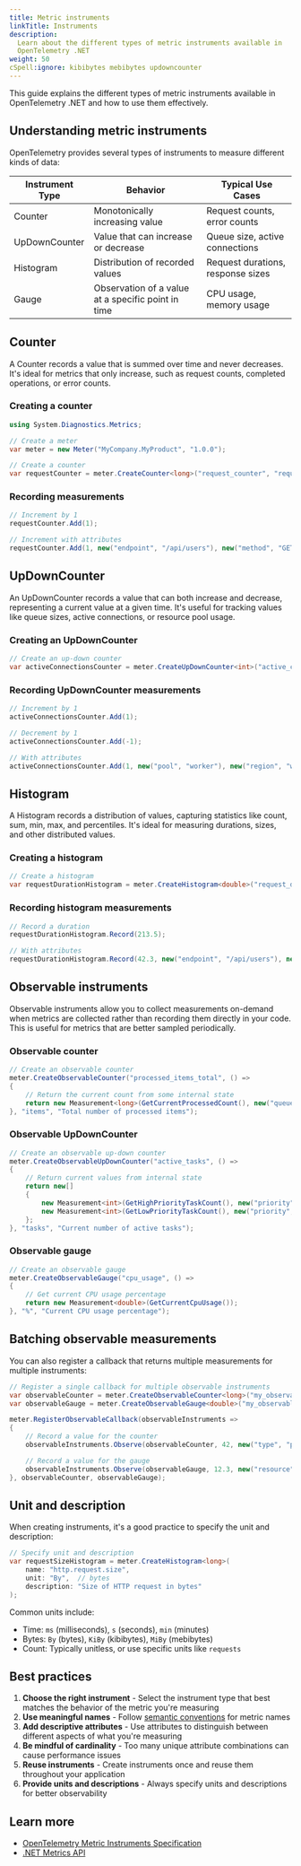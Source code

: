 ```yaml
---
title: Metric instruments
linkTitle: Instruments
description:
  Learn about the different types of metric instruments available in
  OpenTelemetry .NET
weight: 50
cSpell:ignore: kibibytes mebibytes updowncounter
---
```


This guide explains the different types of metric instruments available in
OpenTelemetry .NET and how to use them effectively.

## Understanding metric instruments

OpenTelemetry provides several types of instruments to measure different kinds
of data:

| Instrument Type | Behavior                                           | Typical Use Cases                 |
| --------------- | -------------------------------------------------- | --------------------------------- |
| Counter         | Monotonically increasing value                     | Request counts, error counts      |
| UpDownCounter   | Value that can increase or decrease                | Queue size, active connections    |
| Histogram       | Distribution of recorded values                    | Request durations, response sizes |
| Gauge           | Observation of a value at a specific point in time | CPU usage, memory usage           |

## Counter

A Counter records a value that is summed over time and never decreases. It's
ideal for metrics that only increase, such as request counts, completed
operations, or error counts.

### Creating a counter

```csharp
using System.Diagnostics.Metrics;

// Create a meter
var meter = new Meter("MyCompany.MyProduct", "1.0.0");

// Create a counter
var requestCounter = meter.CreateCounter<long>("request_counter", "requests", "Counts the number of requests");
```

### Recording measurements

```csharp
// Increment by 1
requestCounter.Add(1);

// Increment with attributes
requestCounter.Add(1, new("endpoint", "/api/users"), new("method", "GET"));
```

## UpDownCounter

An UpDownCounter records a value that can both increase and decrease,
representing a current value at a given time. It's useful for tracking values
like queue sizes, active connections, or resource pool usage.

### Creating an UpDownCounter

```csharp
// Create an up-down counter
var activeConnectionsCounter = meter.CreateUpDownCounter<int>("active_connections", "connections", "Number of active connections");
```

### Recording UpDownCounter measurements

```csharp
// Increment by 1
activeConnectionsCounter.Add(1);

// Decrement by 1
activeConnectionsCounter.Add(-1);

// With attributes
activeConnectionsCounter.Add(1, new("pool", "worker"), new("region", "west"));
```

## Histogram

A Histogram records a distribution of values, capturing statistics like count,
sum, min, max, and percentiles. It's ideal for measuring durations, sizes, and
other distributed values.

### Creating a histogram

```csharp
// Create a histogram
var requestDurationHistogram = meter.CreateHistogram<double>("request_duration", "ms", "Request duration in milliseconds");
```

### Recording histogram measurements

```csharp
// Record a duration
requestDurationHistogram.Record(213.5);

// With attributes
requestDurationHistogram.Record(42.3, new("endpoint", "/api/users"), new("method", "GET"));
```

## Observable instruments

Observable instruments allow you to collect measurements on-demand when metrics
are collected rather than recording them directly in your code. This is useful
for metrics that are better sampled periodically.

### Observable counter

```csharp
// Create an observable counter
meter.CreateObservableCounter("processed_items_total", () =>
{
    // Return the current count from some internal state
    return new Measurement<long>(GetCurrentProcessedCount(), new("queue", "default"));
}, "items", "Total number of processed items");
```

### Observable UpDownCounter

```csharp
// Create an observable up-down counter
meter.CreateObservableUpDownCounter("active_tasks", () =>
{
    // Return current values from internal state
    return new[]
    {
        new Measurement<int>(GetHighPriorityTaskCount(), new("priority", "high")),
        new Measurement<int>(GetLowPriorityTaskCount(), new("priority", "low"))
    };
}, "tasks", "Current number of active tasks");
```

### Observable gauge

```csharp
// Create an observable gauge
meter.CreateObservableGauge("cpu_usage", () =>
{
    // Get current CPU usage percentage
    return new Measurement<double>(GetCurrentCpuUsage());
}, "%", "Current CPU usage percentage");
```

## Batching observable measurements

You can also register a callback that returns multiple measurements for multiple
instruments:

```csharp
// Register a single callback for multiple observable instruments
var observableCounter = meter.CreateObservableCounter<long>("my_observable_counter", "items");
var observableGauge = meter.CreateObservableGauge<double>("my_observable_gauge", "%");

meter.RegisterObservableCallback(observableInstruments =>
{
    // Record a value for the counter
    observableInstruments.Observe(observableCounter, 42, new("type", "product_a"));

    // Record a value for the gauge
    observableInstruments.Observe(observableGauge, 12.3, new("resource", "cpu"));
}, observableCounter, observableGauge);
```

## Unit and description

When creating instruments, it's a good practice to specify the unit and
description:

```csharp
// Specify unit and description
var requestSizeHistogram = meter.CreateHistogram<long>(
    name: "http.request.size",
    unit: "By",  // bytes
    description: "Size of HTTP request in bytes"
);
```

Common units include:

- Time: `ms` (milliseconds), `s` (seconds), `min` (minutes)
- Bytes: `By` (bytes), `KiBy` (kibibytes), `MiBy` (mebibytes)
- Count: Typically unitless, or use specific units like `requests`

## Best practices

1. **Choose the right instrument** - Select the instrument type that best
   matches the behavior of the metric you're measuring
2. **Use meaningful names** - Follow
   [semantic conventions](/docs/specs/semconv/) for metric names
3. **Add descriptive attributes** - Use attributes to distinguish between
   different aspects of what you're measuring
4. **Be mindful of cardinality** - Too many unique attribute combinations can
   cause performance issues
5. **Reuse instruments** - Create instruments once and reuse them throughout
   your application
6. **Provide units and descriptions** - Always specify units and descriptions
   for better observability

## Learn more

- [OpenTelemetry Metric Instruments Specification](/docs/specs/otel/metrics/api/#instrument)
- [.NET Metrics API](https://learn.microsoft.com/en-us/dotnet/core/diagnostics/metrics-instrumentation)
